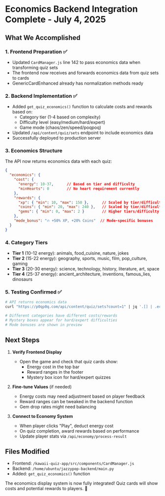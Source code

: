# Economics Backend Integration Complete - July 4, 2025

## What We Accomplished

### 1. Frontend Preparation ✅
- Updated `CardManager.js` line 142 to pass economics data when transforming quiz sets
- The frontend now receives and forwards economics data from quiz sets to cards
- GenericCardEnhanced already has normalization methods ready

### 2. Backend Implementation ✅
- Added `get_quiz_economics()` function to calculate costs and rewards based on:
  - Category tier (1-4 based on complexity)
  - Difficulty level (easy/medium/hard/expert)
  - Game mode (chaos/zen/speed/poqpoq)
- Updated `/api/content/quiz/sets` endpoint to include economics data
- Successfully deployed to production server

### 3. Economics Structure
The API now returns economics data with each quiz:
```json
{
  "economics": {
    "cost": {
      "energy": 10-37,      // Based on tier and difficulty
      "minHearts": 0        // No heart requirement currently
    },
    "rewards": {
      "xp": { "min": 10, "max": 150 },      // Scaled by tier/difficulty
      "coins": { "min": 20, "max": 240 },   // Scaled by tier/difficulty  
      "gems": { "min": 0, "max": 2 }        // Higher tiers/difficulty
    },
    "mode_bonus": "🔥 +50% XP, +20% Coins"  // Mode-specific bonuses
  }
}
```

### 4. Category Tiers
- **Tier 1** (10-12 energy): animals, food_cuisine, nature, jokes
- **Tier 2** (15-22 energy): geography, sports, music, film, pop_culture, gaming
- **Tier 3** (20-30 energy): science, technology, history, literature, art, space
- **Tier 4** (25-37 energy): ancient_architecture, inventions, famous_lies, dinosaurs

### 5. Testing Confirmed ✅
```bash
# API returns economics data
curl "https://p0qp0q.com/api/content/quiz/sets?count=1" | jq '.[] | .economics'

# Different categories have different costs/rewards
# Mystery boxes appear for hard/expert difficulties
# Mode bonuses are shown in preview
```

## Next Steps

1. **Verify Frontend Display**
   - Open the game and check that quiz cards show:
     - Energy cost in the top bar
     - Reward ranges in the footer
     - Mystery box icon for hard/expert quizzes

2. **Fine-tune Values** (if needed)
   - Energy costs may need adjustment based on player feedback
   - Reward ranges can be tweaked in the backend function
   - Gem drop rates might need balancing

3. **Connect to Economy System**
   - When player clicks "Play", deduct energy cost
   - On quiz completion, award rewards based on performance
   - Update player stats via `/api/economy/process-result`

## Files Modified
- Frontend: `/kawaii-quiz-app/src/components/CardManager.js`
- Backend: `/home/ubuntu/jazzypop-backend/main.py`
- Added: `get_quiz_economics()` function

The economics display system is now fully integrated! Quiz cards will show costs and potential rewards to players. 🎉